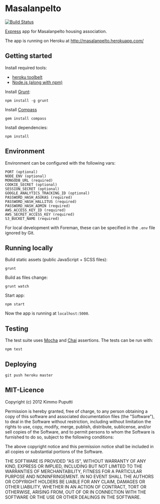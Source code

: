 # Masalanpelto

[![Build Status](https://travis-ci.org/kpuputti/masalanpelto.png)](https://travis-ci.org/kpuputti/masalanpelto)

[Express](http://expressjs.com/) app for Masalanpelto housing association.

The app is running on Heroku at http://masalanpelto.herokuapp.com/

## Getting started

Install required tools:

* [heroku toolbelt](https://toolbelt.heroku.com/)
* [Node.js (along with npm)](http://nodejs.org/)

Install [Grunt](http://gruntjs.com/):

    npm install -g grunt

Install [Compass](http://compass-style.org/)

    gem install compass

Install dependencies:

    npm install

## Environment

Environment can be configured with the following vars:

    PORT (optional)
    NODE_ENV (optional)
    MONGODB_URL (required)
    COOKIE_SECRET (optional)
    SESSION_SECRET (optional)
    GOOGLE_ANALYTICS_TRACKING_ID (optional)
    PASSWORD_HASH_ASUKAS (required)
    PASSWORD_HASH_HALLITUS (required)
    PASSWORD_HASH_ADMIN (required)
    AWS_ACCESS_KEY_ID (required)
    AWS_SECRET_ACCESS_KEY (required)
    S3_BUCKET_NAME (required)

For local development with Foreman, these can be specified in the `.env` file
ignored by Git.

## Running locally

Build static assets (public JavaScript + SCSS files):

    grunt

Build as files change:

    grunt watch

Start app:

    npm start

Now the app is running at `localhost:5000`.

## Testing

The test suite uses [Mocha](http://visionmedia.github.com/mocha/) and
[Chai](http://chaijs.com/) assertions. The tests can be run with:

    npm test

## Deploying

    git push heroku master

## MIT-Licence

Copyright (c) 2012 Kimmo Puputti

Permission is hereby granted, free of charge, to any person obtaining
a copy of this software and associated documentation files (the
"Software"), to deal in the Software without restriction, including
without limitation the rights to use, copy, modify, merge, publish,
distribute, sublicense, and/or sell copies of the Software, and to
permit persons to whom the Software is furnished to do so, subject to
the following conditions:

The above copyright notice and this permission notice shall be
included in all copies or substantial portions of the Software.

THE SOFTWARE IS PROVIDED "AS IS", WITHOUT WARRANTY OF ANY KIND,
EXPRESS OR IMPLIED, INCLUDING BUT NOT LIMITED TO THE WARRANTIES OF
MERCHANTABILITY, FITNESS FOR A PARTICULAR PURPOSE AND
NONINFRINGEMENT. IN NO EVENT SHALL THE AUTHORS OR COPYRIGHT HOLDERS BE
LIABLE FOR ANY CLAIM, DAMAGES OR OTHER LIABILITY, WHETHER IN AN ACTION
OF CONTRACT, TORT OR OTHERWISE, ARISING FROM, OUT OF OR IN CONNECTION
WITH THE SOFTWARE OR THE USE OR OTHER DEALINGS IN THE SOFTWARE.
